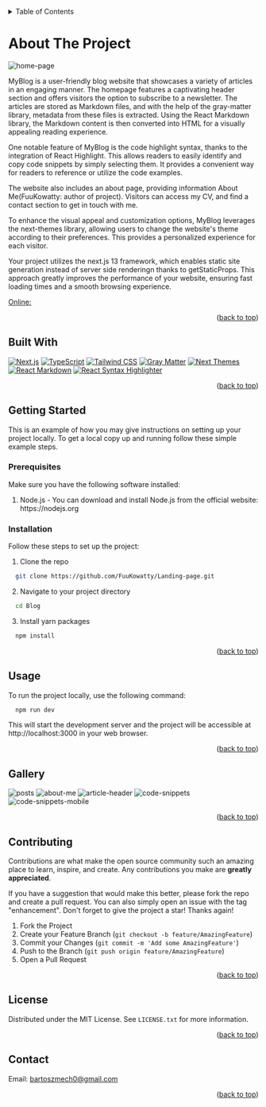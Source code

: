 
<a name="readme-top"></a>
<!-- TABLE OF CONTENTS -->
<details>
  <summary>Table of Contents</summary>
        <ol>
          <li>
            <a href="#built-with">Built With</a>
          </li>
          <li>
            <a href="#getting-started">Getting Started</a>
      <ul>
        <li><a href="#prerequisites">Prerequisites</a></li>
        <li><a href="#Installation">Installation</a></li>
      </ul>
    </li>
    <li><a href="#usage">Usage</a></li>
    <li><a href="#gallery">Gallery</a></li>
    <li><a href="#contributing">Contributing</a></li>
    <li><a href="#license">License</a></li>
    <li><a href="#contact">Contact</a></li>
        </ol>
      </a>
    </li>

</details>


# About The Project

<img src='https://i.imgur.com/PZbYN0C.png' alt='home-page'>

MyBlog is a user-friendly blog website that showcases a variety of articles in an engaging manner. The homepage features a captivating header section and offers visitors the option to subscribe to a newsletter. The articles are stored as Markdown files, and with the help of the gray-matter library, metadata from these files is extracted. Using the React Markdown library, the Markdown content is then converted into HTML for a visually appealing reading experience.

One notable feature of MyBlog is the code highlight syntax, thanks to the integration of React Highlight. This allows readers to easily identify and copy code snippets by simply selecting them. It provides a convenient way for readers to reference or utilize the code examples.

The website also includes an about page, providing information About Me(FuuKowatty: author of project). Visitors can access my CV, and find a contact section to get in touch with me.

To enhance the visual appeal and customization options, MyBlog leverages the next-themes library, allowing users to change the website's theme according to their preferences. This provides a personalized experience for each visitor.

Your project utilizes the next.js 13 framework, which enables static site generation instead of server side renderingn thanks to getStaticProps. This approach greatly improves the performance of your website, ensuring fast loading times and a smooth browsing experience.

[Online:](http://taw.bartoszmech.pl/) </br>

<p align="right">(<a href="#readme-top">back to top</a>)</p>

<a name="built-with"></a>
## Built With


[![Next.js](https://img.shields.io/badge/Next.js-000000?style=flat-square&logo=nextdotjs&logoColor=white)](https://nextjs.org/)
[![TypeScript](https://img.shields.io/badge/TypeScript-007ACC?style=flat-square&logo=typescript&logoColor=white)](https://www.typescriptlang.org/)
[![Tailwind CSS](https://img.shields.io/badge/Tailwind%20CSS-38B2AC?style=flat-square&logo=tailwind-css&logoColor=white)](https://tailwindcss.com/)
[![Gray Matter](https://img.shields.io/badge/Gray%20Matter-6e81cc?style=flat-square)](https://github.com/jonschlinkert/gray-matter)
[![Next Themes](https://img.shields.io/badge/Next%20Themes-000000?style=flat-square)](https://github.com/pacocoursey/next-themes)
[![React Markdown](https://img.shields.io/badge/React%20Markdown-61DAFB?style=flat-square&logo=markdown&logoColor=white)](https://github.com/remarkjs/react-markdown)
[![React Syntax Highlighter](https://img.shields.io/badge/React%20Syntax%20Highlighter-2B3137?style=flat-square&logo=react&logoColor=61DAFB)](https://github.com/react-syntax-highlighter/react-syntax-highlighter)


<p align="right">(<a href="#readme-top">back to top</a>)</p>



## Getting Started

This is an example of how you may give instructions on setting up your project locally. To get a local copy up and running follow these simple example steps.

### Prerequisites

Make sure you have the following software installed:
  <ol>
    <li>Node.js - You can download and install Node.js from the official website: <a target="_blank">https://nodejs.org</a></li>
  </ol>
  



### Installation

Follow these steps to set up the project:

1. Clone the repo
```sh
  git clone https://github.com/FuuKowatty/Landing-page.git
```
2. Navigate to your project directory
```sh
  cd Blog
```

3. Install yarn packages
```sh
  npm install
```

<p align="right">(<a href="#readme-top">back to top</a>)</p>



<a name="usage"></a>

## Usage

To run the project locally, use the following command:

```sh
  npm run dev
```
This will start the development server and the project will be accessible at http://localhost:3000 in your web browser.


<p align="right">(<a href="#readme-top">back to top</a>)</p>

## Gallery
<img src='https://i.imgur.com/OLcQMVt.png' alt='posts'>
<img src='https://i.imgur.com/cfTntQE.png' alt='about-me'>
<img src='https://i.imgur.com/YoMgl3E.png' alt='article-header'>
<img src='https://i.imgur.com/IsnJB1R.png' alt='code-snippets'>
<img src='https://i.imgur.com/PKyJWFI.png' alt='code-snippets-mobile'>


<p align="right">(<a href="#readme-top">back to top</a>)</p>

## Contributing

Contributions are what make the open source community such an amazing place to learn, inspire, and create. Any contributions you make are **greatly appreciated**.

If you have a suggestion that would make this better, please fork the repo and create a pull request. You can also simply open an issue with the tag "enhancement".
Don't forget to give the project a star! Thanks again!

1. Fork the Project
2. Create your Feature Branch (`git checkout -b feature/AmazingFeature`)
3. Commit your Changes (`git commit -m 'Add some AmazingFeature'`)
4. Push to the Branch (`git push origin feature/AmazingFeature`)
5. Open a Pull Request

<p align="right">(<a href="#readme-top">back to top</a>)</p>


## License

Distributed under the MIT License. See `LICENSE.txt` for more information.

<p align="right">(<a href="#readme-top">back to top</a>)</p>


## Contact

Email: <a href = "mailto: bartoszmech0@gmail.com">bartoszmech0@gmail.com</a>

<p align="right">(<a href="#readme-top">back to top</a>)</p>



<!-- MARKDOWN LINKS & IMAGES -->
<!-- https://www.markdownguide.org/basic-syntax/#reference-style-links -->


